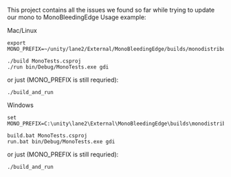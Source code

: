 This project contains all the issues we found so far while trying to update our mono to MonoBleedingEdge
Usage example:

Mac/Linux
```
export MONO_PREFIX=~/unity/lane2/External/MonoBleedingEdge/builds/monodistribution
```

```
./build MonoTests.csproj
./run bin/Debug/MonoTests.exe gdi
```

or just (MONO_PREFIX is still requried):
```
./build_and_run
```


Windows
```
set MONO_PREFIX=C:\unity\lane2\External\MonoBleedingEdge\builds\monodistribution
```

```
build.bat MonoTests.csproj
run.bat bin/Debug/MonoTests.exe gdi
```

or just (MONO_PREFIX is still requried):
```
./build_and_run
```
